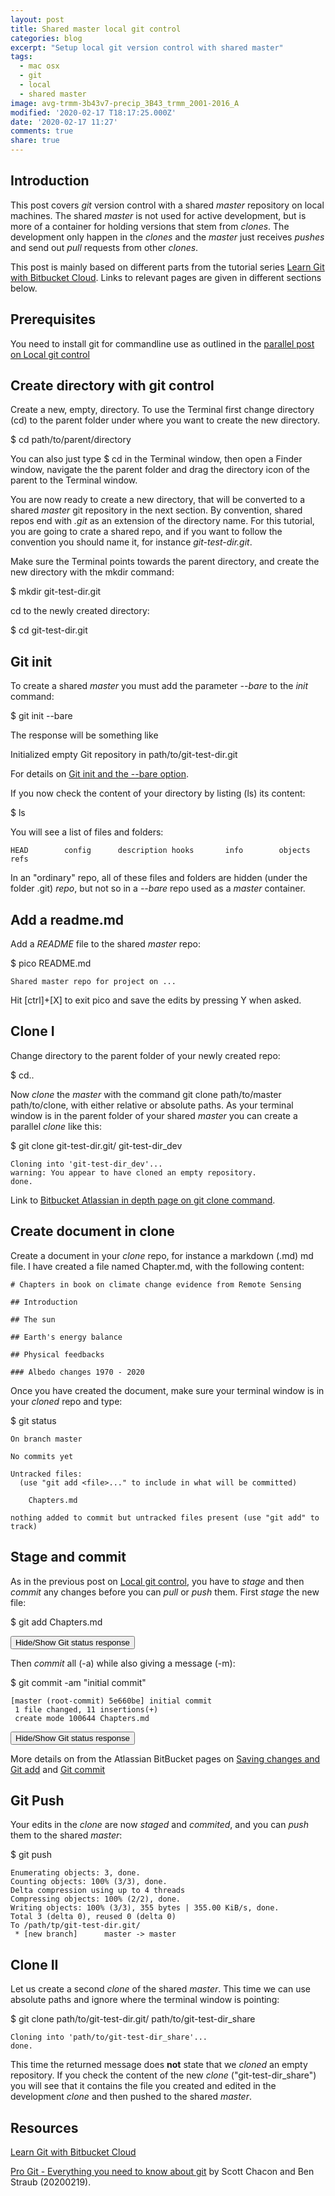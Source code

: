 ```yaml
---
layout: post
title: Shared master local git control
categories: blog
excerpt: "Setup local git version control with shared master"
tags:
  - mac osx
  - git
  - local
  - shared master
image: avg-trmm-3b43v7-precip_3B43_trmm_2001-2016_A
modified: '2020-02-17 T18:17:25.000Z'
date: '2020-02-17 11:27'
comments: true
share: true
---
```

<script src="https://karttur.github.io/common/assets/js/karttur/togglediv.js"></script>

## Introduction

This post covers _git_ version control with a shared _master_ repository on local machines. The shared _master_ is not used for active development, but is more of a container for holding versions that stem from _clones_. The development only happen in the _clones_ and the _master_ just receives _pushes_ and send out _pull_ requests from other _clones_.

This post is mainly based on different parts from the tutorial series [Learn Git with Bitbucket Cloud](https://www.atlassian.com/git/tutorials/learn-git-with-bitbucket-cloud). Links to relevant pages are given in different sections below.

## Prerequisites

You need to install <span class='terminalapp'>git</span> for commandline use as outlined in the [parallel post on Local git control](../blog-git-local-use)

## Create directory with git control

Create a new, empty, directory. To use the <span class='app'>Terminal</span> first change directory (<span class='terminalapp'>cd</span>) to the parent folder under where you want to create the new directory.

<span class='terminal'>$ cd path/to/parent/directory</span>

You can also just type <span class='terminal'>$ cd</span> in the <span class='app'>Terminal</span> window, then open a <span class='app'>Finder</span> window, navigate the the parent folder and drag the directory icon of the parent to the <span class='app'>Terminal</span> window.

You are now ready to create a new directory, that will be converted to a shared _master_ <span class='terminalapp'>git</span> repository in the next section. By convention, shared repos end with _.git_ as an extension of the directory name. For this tutorial, you are going to crate a shared repo, and if you want to follow the convention you should name it, for instance _git-test-dir.git_.

Make sure the <span class='app'>Terminal</span> points towards the parent directory, and create the new directory with the <span class='terminalapp'>mkdir</span> command:

<span class='terminal'>$ mkdir git-test-dir.git</span>

<span class='terminalapp'>cd</span> to the newly created directory:

<span class='terminal'>$ cd git-test-dir.git</span>

## Git init

To create a shared _master_ you must add the parameter _\-\-bare_ to the _init_ command:

<span class='terminal'>$ git init \-\-bare</span>

The response will be something like

<span class='terminal'>Initialized empty Git repository in path/to/git-test-dir.git</span>

For details on [Git init and the \-\-bare option](https://www.atlassian.com/git/tutorials/setting-up-a-repository/git-init).

If you now check the content of your directory by listing (<span class='terminalapp'>ls</span>) its content:

<span class='terminal'>$ ls</span>

You will see a list of files and folders:
```
HEAD		config		description	hooks		info		objects		refs
```
In an "ordinary" repo, all of these files and folders are hidden (under the folder <span class='file'>.git</span>)  _repo_, but not so in a _\-\-bare_ repo used as a _master_ container.

## Add a readme.md

Add a _README_ file to the shared _master_ repo:

<span class='terminal'>$ pico README.md</span>

```
Shared master repo for project on ...
```

Hit [ctrl]+[X] to exit <span class='terminalapp'>pico</span> and save the edits by pressing <span class='terminal'>Y</span> when asked.

## Clone I

Change directory to the parent folder of your newly created repo:

<span class='terminal'>$ cd..</span>

Now _clone_ the _master_ with the command <span class='terminalapp'>git clone path/to/master path/to/clone</span>, with either relative or absolute paths. As your terminal window is in the parent folder of your shared _master_ you can create a parallel _clone_ like this:

<span class='terminal'>$ git clone git-test-dir.git/ git-test-dir_dev</span>

```
Cloning into 'git-test-dir_dev'...
warning: You appear to have cloned an empty repository.
done.
```

Link to [Bitbucket Atlassian in depth page on git clone command](https://www.atlassian.com/git/tutorials/setting-up-a-repository/git-clone).

## Create document in clone

Create a document in your _clone_ repo, for instance a markdown (<span class='file'>.md</span>) md file. I have created a file named <span class='file'>Chapter.md</span>, with the following content:

```
# Chapters in book on climate change evidence from Remote Sensing

## Introduction

## The sun

## Earth's energy balance

## Physical feedbacks

### Albedo changes 1970 - 2020

```

Once you have created the document, make sure your terminal window is in your _cloned_ repo and type:

<span class='terminal'>$ git status</span>

```
On branch master

No commits yet

Untracked files:
  (use "git add <file>..." to include in what will be committed)

	Chapters.md

nothing added to commit but untracked files present (use "git add" to track)
```

## Stage and commit

As in the previous post on [Local git control](../blog-git-local-use), you have to _stage_ and then _commit_ any changes before you can _pull_ or _push_ them. First _stage_ the new file:

<span class='terminal'>$ git add Chapters.md</span>

<button id= "toggleStatus01" onclick="hiddencode('Status01')">Hide/Show Git status response</button>

<div id="Status01" style="display:none">

{% capture text-capture %}
{% raw %}

```
On branch master

No commits yet

Changes to be committed:
  (use "git rm --cached <file>..." to unstage)

	new file:   Chapters.md


```
{% endraw %}
{% endcapture %}
{% include widgets/toggle-code.html  toggle-text=text-capture  %}
</div>

Then _commit_ all (-a) while also giving a message (-m):

<span class='terminal'>$ git commit \-am \"initial commit\"</span>

```
[master (root-commit) 5e660be] initial commit
 1 file changed, 11 insertions(+)
 create mode 100644 Chapters.md
```

<button id= "toggleStatus02" onclick="hiddencode('Status02')">Hide/Show Git status response</button>

<div id="Status02" style="display:none">

{% capture text-capture %}
{% raw %}

```
On branch master
Your branch is based on 'origin/master', but the upstream is gone.
  (use "git branch --unset-upstream" to fixup)

nothing to commit, working tree clean
```
{% endraw %}
{% endcapture %}
{% include widgets/toggle-code.html  toggle-text=text-capture  %}
</div>

More details on from the Atlassian BitBucket pages on [Saving changes and Git add](https://www.atlassian.com/git/tutorials/saving-changes) and [Git commit](https://www.atlassian.com/git/tutorials/saving-changes/git-commit)

## Git Push

Your edits in the _clone_ are now _staged_ and _commited_, and you can _push_ them to the shared _master_:

<span class='terminal'>$ git push</span>

```
Enumerating objects: 3, done.
Counting objects: 100% (3/3), done.
Delta compression using up to 4 threads
Compressing objects: 100% (2/2), done.
Writing objects: 100% (3/3), 355 bytes | 355.00 KiB/s, done.
Total 3 (delta 0), reused 0 (delta 0)
To /path/tp/git-test-dir.git/
 * [new branch]      master -> master
```

## Clone II

Let us create a second _clone_ of the shared _master_. This time we can use absolute paths and ignore where the terminal window is pointing:

<span class='terminal'>$ git clone path/to/git-test-dir.git/ path/to/git-test-dir_share</span>

```
Cloning into 'path/to/git-test-dir_share'...
done.
```

This time the returned message does **not** state that we _cloned_ an empty repository. If you check the content of the new _clone_ ("git-test-dir_share") you will see that it contains the file you created and edited in the development _clone_ and then pushed to the shared _master_.

## Resources

[Learn Git with Bitbucket Cloud](https://www.atlassian.com/git/tutorials/learn-git-with-bitbucket-cloud)

[Pro Git - Everything you need to know about git](https://git-scm.com/book/en/v2/) by Scott Chacon and Ben Straub (20200219).
